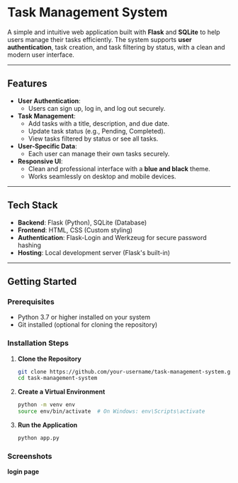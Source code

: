 # **Task Management System**

A simple and intuitive web application built with **Flask** and **SQLite** to help users manage their tasks efficiently. The system supports **user authentication**, task creation, and task filtering by status, with a clean and modern user interface.

---

## **Features**

- **User Authentication**:  
  - Users can sign up, log in, and log out securely.
- **Task Management**:  
  - Add tasks with a title, description, and due date.  
  - Update task status (e.g., Pending, Completed).  
  - View tasks filtered by status or see all tasks.
- **User-Specific Data**:  
  - Each user can manage their own tasks securely.
- **Responsive UI**:  
  - Clean and professional interface with a **blue and black** theme.  
  - Works seamlessly on desktop and mobile devices.

---

## **Tech Stack**

- **Backend**: Flask (Python), SQLite (Database)
- **Frontend**: HTML, CSS (Custom styling)
- **Authentication**: Flask-Login and Werkzeug for secure password hashing
- **Hosting**: Local development server (Flask's built-in)

---

## **Getting Started**

### Prerequisites

- Python 3.7 or higher installed on your system
- Git installed (optional for cloning the repository)

### Installation Steps

1. **Clone the Repository**
   ```bash
   git clone https://github.com/your-username/task-management-system.git
   cd task-management-system
2. **Create a Virtual Environment**
   ```bash
   python -m venv env
   source env/bin/activate  # On Windows: env\Scripts\activate
3. **Run the Application**
   ```bash
   python app.py

### Screenshots
**login page**

   
